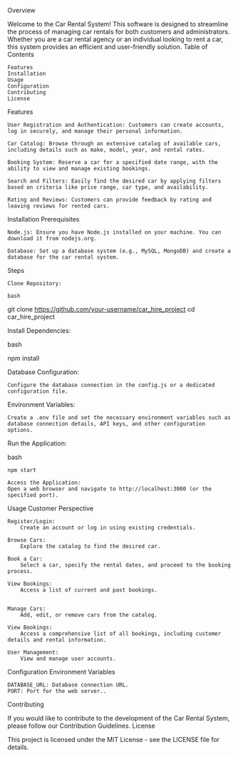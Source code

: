 Overview

Welcome to the Car Rental System! This software is designed to streamline the process of managing car rentals for both customers and administrators. Whether you are a car rental agency or an individual looking to rent a car, this system provides an efficient and user-friendly solution.
Table of Contents

    Features
    Installation
    Usage
    Configuration
    Contributing
    License

Features

    User Registration and Authentication: Customers can create accounts, log in securely, and manage their personal information.

    Car Catalog: Browse through an extensive catalog of available cars, including details such as make, model, year, and rental rates.

    Booking System: Reserve a car for a specified date range, with the ability to view and manage existing bookings.

    Search and Filters: Easily find the desired car by applying filters based on criteria like price range, car type, and availability.

    Rating and Reviews: Customers can provide feedback by rating and leaving reviews for rented cars.

Installation
Prerequisites

    Node.js: Ensure you have Node.js installed on your machine. You can download it from nodejs.org.

    Database: Set up a database system (e.g., MySQL, MongoDB) and create a database for the car rental system.

Steps

    Clone Repository:

    bash

git clone https://github.com/your-username/car_hire_project
cd car_hire_project

Install Dependencies:

bash

npm install

Database Configuration:

    Configure the database connection in the config.js or a dedicated configuration file.

Environment Variables:

    Create a .env file and set the necessary environment variables such as database connection details, API keys, and other configuration options.

Run the Application:

bash

    npm start

    Access the Application:
    Open a web browser and navigate to http://localhost:3000 (or the specified port).

Usage
Customer Perspective

    Register/Login:
        Create an account or log in using existing credentials.

    Browse Cars:
        Explore the catalog to find the desired car.

    Book a Car:
        Select a car, specify the rental dates, and proceed to the booking process.

    View Bookings:
        Access a list of current and past bookings.


    Manage Cars:
        Add, edit, or remove cars from the catalog.

    View Bookings:
        Access a comprehensive list of all bookings, including customer details and rental information.

    User Management:
        View and manage user accounts.

Configuration
Environment Variables

    DATABASE_URL: Database connection URL.
    PORT: Port for the web server..

Contributing

If you would like to contribute to the development of the Car Rental System, please follow our Contribution Guidelines.
License

This project is licensed under the MIT License - see the LICENSE file for details.
